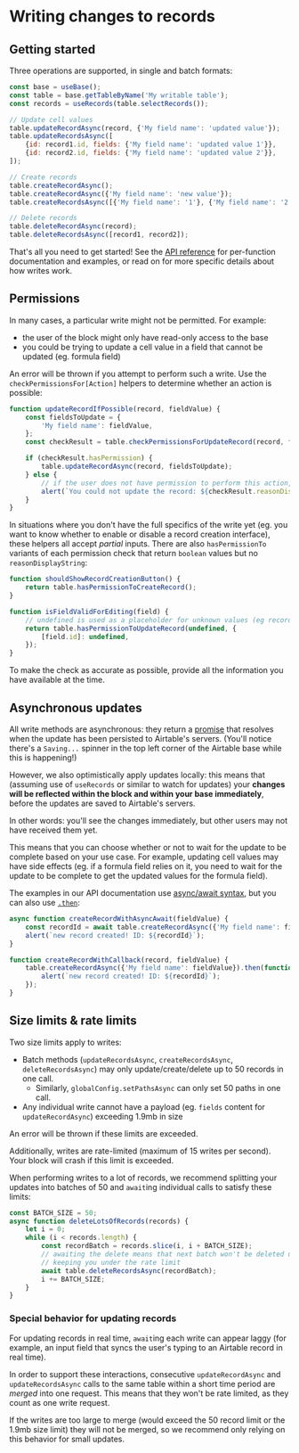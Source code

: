 # Writing changes to records

<!-- NOTE(evanhahn): This file will soon be moved to the docs/ subproject. -->

## Getting started

Three operations are supported, in single and batch formats:

```js
const base = useBase();
const table = base.getTableByName('My writable table');
const records = useRecords(table.selectRecords());

// Update cell values
table.updateRecordAsync(record, {'My field name': 'updated value'});
table.updateRecordsAsync([
    {id: record1.id, fields: {'My field name': 'updated value 1'}},
    {id: record2.id, fields: {'My field name': 'updated value 2'}},
]);

// Create records
table.createRecordAsync();
table.createRecordAsync({'My field name': 'new value'});
table.createRecordsAsync([{'My field name': '1'}, {'My field name': '2'}, {'My field name': '3'}]);

// Delete records
table.deleteRecordAsync(record);
table.deleteRecordsAsync([record1, record2]);
```

That's all you need to get started! See the [API reference](/packages/sdk/docs/api) for per-function
documentation and examples, or read on for more specific details about how writes work.

## Permissions

In many cases, a particular write might not be permitted. For example:

-   the user of the block might only have read-only access to the base
-   you could be trying to update a cell value in a field that cannot be updated (eg. formula field)

An error will be thrown if you attempt to perform such a write. Use the
`checkPermissionsFor[Action]` helpers to determine whether an action is possible:

```js
function updateRecordIfPossible(record, fieldValue) {
    const fieldsToUpdate = {
        'My field name': fieldValue,
    };
    const checkResult = table.checkPermissionsForUpdateRecord(record, fieldsToUpdate);

    if (checkResult.hasPermission) {
        table.updateRecordAsync(record, fieldsToUpdate);
    } else {
        // if the user does not have permission to perform this action, we provide a message explaining why
        alert(`You could not update the record: ${checkResult.reasonDisplayString}`);
    }
}
```

In situations where you don't have the full specifics of the write yet (eg. you want to know whether
to enable or disable a record creation interface), these helpers all accept _partial_ inputs. There
are also `hasPermissionTo` variants of each permission check that return `boolean` values but no
`reasonDisplayString`:

```js
function shouldShowRecordCreationButton() {
    return table.hasPermissionToCreateRecord();
}

function isFieldValidForEditing(field) {
    // undefined is used as a placeholder for unknown values (eg record being edited, new cell value)
    return table.hasPermissionToUpdateRecord(undefined, {
        [field.id]: undefined,
    });
}
```

To make the check as accurate as possible, provide all the information you have available at the
time.

## Asynchronous updates

All write methods are asynchronous: they return a
[promise](https://developer.mozilla.org/en-US/docs/Web/JavaScript/Reference/Global_Objects/Promise)
that resolves when the update has been persisted to Airtable's servers. (You'll notice there's a
`Saving...` spinner in the top left corner of the Airtable base while this is happening!)

However, we also optimistically apply updates locally: this means that (assuming use of `useRecords`
or similar to watch for updates) your **changes will be reflected within the block and within your
base immediately**, before the updates are saved to Airtable's servers.

In other words: you'll see the changes immediately, but other users may not have received them yet.

This means that you can choose whether or not to wait for the update to be complete based on your
use case. For example, updating cell values may have side effects (eg. if a formula field relies on
it, you need to wait for the update to be complete to get the updated values for the formula field).

The examples in our API documentation use
[async/await syntax](https://developer.mozilla.org/en-US/docs/Web/JavaScript/Reference/Statements/async_function),
but you can also use
[`.then`](https://developer.mozilla.org/en-US/docs/Web/JavaScript/Reference/Global_Objects/Promise):

```js
async function createRecordWithAsyncAwait(fieldValue) {
    const recordId = await table.createRecordAsync({'My field name': fieldValue});
    alert(`new record created! ID: ${recordId}`);
}

function createRecordWithCallback(record, fieldValue) {
    table.createRecordAsync({'My field name': fieldValue}).then(function(recordId) {
        alert(`new record created! ID: ${recordId}`);
    });
}
```

## Size limits & rate limits

Two size limits apply to writes:

-   Batch methods (`updateRecordsAsync`, `createRecordsAsync`, `deleteRecordsAsync`) may only
    update/create/delete up to 50 records in one call.
    -   Similarly, `globalConfig.setPathsAsync` can only set 50 paths in one call.
-   Any individual write cannot have a payload (eg. `fields` content for `updateRecordAsync`)
    exceeding 1.9mb in size

An error will be thrown if these limits are exceeded.

Additionally, writes are rate-limited (maximum of 15 writes per second). Your block will crash if
this limit is exceeded.

When performing writes to a lot of records, we recommend splitting your updates into batches of 50
and `await`ing individual calls to satisfy these limits:

```js
const BATCH_SIZE = 50;
async function deleteLotsOfRecords(records) {
    let i = 0;
    while (i < records.length) {
        const recordBatch = records.slice(i, i + BATCH_SIZE);
        // awaiting the delete means that next batch won't be deleted until the current batch has been fully deleted,
        // keeping you under the rate limit
        await table.deleteRecordsAsync(recordBatch);
        i += BATCH_SIZE;
    }
}
```

### Special behavior for updating records

For updating records in real time, `await`ing each write can appear laggy (for example, an input
field that syncs the user's typing to an Airtable record in real time).

In order to support these interactions, consecutive `updateRecordAsync` and `updateRecordsAsync`
calls to the same table within a short time period are _merged_ into one request. This means that
they won't be rate limited, as they count as one write request.

If the writes are too large to merge (would exceed the 50 record limit or the 1.9mb size limit) they
will not be merged, so we recommend only relying on this behavior for small updates.
